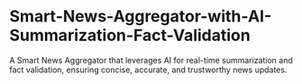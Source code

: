 # Smart-News-Aggregator-with-AI-Summarization-Fact-Validation
A Smart News Aggregator that leverages AI for real-time summarization and fact validation, ensuring concise, accurate, and trustworthy news updates.
